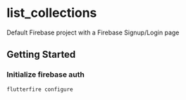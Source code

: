 # list_collections

Default Firebase project with a Firebase Signup/Login page

## Getting Started

### Initialize firebase auth
```bash
flutterfire configure
```


